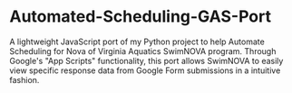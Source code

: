 # Automated-Scheduling-GAS-Port
A lightweight JavaScript port of my Python project to help Automate Scheduling for Nova of Virginia Aquatics SwimNOVA program.
Through Google's "App Scripts" functionality, this port allows SwimNOVA to easily view specific response data from Google Form submissions in a intuitive fashion.
